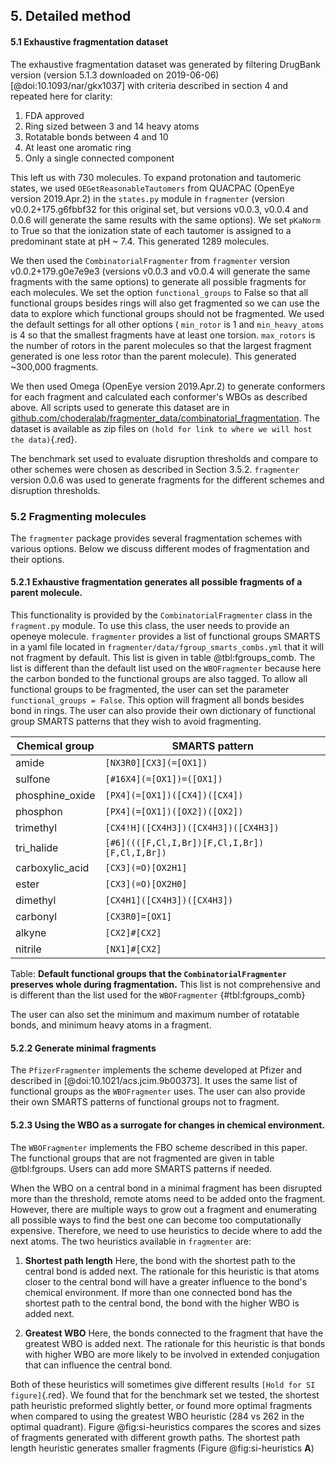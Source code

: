 ## 5. Detailed method

#### 5.1 Exhaustive fragmentation dataset

The exhaustive fragmentation dataset was generated by filtering DrugBank version (version 5.1.3 downloaded on 2019-06-06) [@doi:10.1093/nar/gkx1037] with criteria described in section 4 and repeated here for clarity:
1. FDA approved
2. Ring sized between 3 and 14 heavy atoms
3. Rotatable bonds between 4 and 10
4. At least one aromatic ring
5. Only a single connected component

This left us with 730 molecules.
To expand protonation and tautomeric states, we used `OEGetReasonableTautomers` from QUACPAC (OpenEye version 2019.Apr.2) in the
`states.py` module in `fragmenter` (version v0.0.2+175.g6fbbf32 for this original set, but versions v0.0.3, v0.0.4 and 0.0.6 will
generate the same results with the same options).
We set `pKaNorm` to True so that the ionization state of each tautomer is assigned to a predominant state at pH ~ 7.4.
This generated 1289 molecules.

We then used the `CombinatorialFragmenter` from `fragmenter` version v0.0.2+179.g0e7e9e3 (versions v0.0.3 and v0.0.4 will generate
the same fragments with the same options) to generate all possible fragments for each molecules.
We set the option `functional_groups` to False so that all functional groups besides rings will also get fragmented so we can use the data to explore which functional groups
should not be fragmented. We used the default settings for all other options ( `min_rotor` is 1 and `min_heavy_atoms` is 4 so that the smallest fragments have at least one torsion.
`max_rotors` is the number of rotors in the parent molecules so that the largest fragment generated is one less rotor than the parent molecule).
This generated ~300,000 fragments.

We then used Omega (OpenEye version 2019.Apr.2) to generate conformers for each fragment and calculated each conformer's WBOs as described above.
All scripts used to generate this dataset are in
[github.com/choderalab/fragmenter_data/combinatorial_fragmentation](https://github.com/choderalab/fragmenter_data/tree/master/combinatorial_fragmentation).
The dataset is available as zip files on `(hold for link to where we will host the data)`{.red}.

The benchmark set used to evaluate disruption thresholds and compare to other schemes were chosen as described in Section 3.5.2.
`fragmenter` version 0.0.6 was used to generate fragments for the different schemes and disruption thresholds.

### 5.2 Fragmenting molecules
The `fragmenter` package provides several fragmentation schemes with various options. Below we discuss different modes of
fragmentation and their options.

#### 5.2.1 Exhaustive fragmentation generates all possible fragments of a parent molecule.
This functionality is provided by the `CombinatorialFragmenter` class in the `fragment.py` module. To use this class, the user
needs to provide an openeye molecule. `fragmenter` provides a list of functional groups SMARTS in a yaml file located in `fragmenter/data/fgroup_smarts_combs.yml`
that it will not fragment by default. This list is given in table @tbl:fgroups_comb. The list is different than the default list used on the `WBOFragmenter`
because here the carbon bonded to the functional groups are also tagged. To allow all functional groups to be fragmented, the user can set the parameter
`functional_groups = False`. This option will fragment all bonds besides bond in rings. The user can also provide their own dictionary of
functional group SMARTS patterns that they wish to avoid fragmenting.

| Chemical group | SMARTS pattern |
|---|---|
| amide | `[NX3R0][CX3](=[OX1])` |
| sulfone |`[#16X4](=[OX1])=([OX1])` |
| phosphine_oxide | `[PX4](=[OX1])([CX4])([CX4])` |
| phosphon | `[PX4](=[OX1])([OX2])([OX2])` |
| trimethyl | `[CX4!H]([CX4H3])([CX4H3])([CX4H3])` |
| tri_halide | `[#6]((([F,Cl,I,Br])[F,Cl,I,Br])[F,Cl,I,Br])` |
| carboxylic_acid | `[CX3](=O)[OX2H1]` |
| ester | `[CX3](=O)[OX2H0]` |
| dimethyl | `[CX4H1]([CX4H3])([CX4H3])` |
| carbonyl | `[CX3R0]=[OX1]` |
| alkyne | `[CX2]#[CX2]` |
| nitrile | `[NX1]#[CX2]` |

Table: **Default functional groups that the `CombinatorialFragmenter` preserves whole during fragmentation.**
This list is not comprehensive and is
different than the list used for the `WBOFragmenter` {#tbl:fgroups_comb}

The user can also set the minimum and maximum number of rotatable bonds, and minimum heavy atoms in a fragment.

#### 5.2.2 Generate minimal fragments
The `PfizerFragmenter` implements the scheme developed at Pfizer and described in [@doi:10.1021/acs.jcim.9b00373].
It uses the same list
of functional groups as the `WBOFragmenter` uses.
The user can also provide their own SMARTS patterns of functional groups not to fragment.

#### 5.2.3 Using the WBO as a surrogate for changes in chemical environment.
The `WBOFragmenter` implements the FBO scheme described in this paper. The functional groups that are not fragmented are given in table @tbl:fgroups.
Users can add more SMARTS patterns if needed.

When the WBO on a central bond in a minimal fragment has been disrupted more than the threshold, remote atoms need to be added
onto the fragment.
However, there are multiple ways to grow out a fragment and enumerating all possible ways to find the best one can become too computationally expensive.
Therefore, we need to use heuristics to decide where to add the next atoms.
The two heuristics available in `fragmenter` are:

1. **Shortest path length**
Here, the bond with the shortest path to the central bond is added next.
The rationale for this heuristic is that atoms closer
to the central bond will have a greater influence to the bond's chemical environment.
If more than one connected bond has the shortest path to the central bond, the bond with the higher WBO is added next.

2. **Greatest WBO**
Here, the bonds connected to the fragment that have the greatest WBO is added next.
The rationale for this heuristic is that
bonds with higher WBO are more likely to be involved in extended conjugation that can influence the central bond.

Both of these heuristics will sometimes give different results `[Hold for SI figure]`{.red}.
We found that for the benchmark set we tested,
the shortest path heuristic preformed slightly better, or found more optimal fragments when compared to using the greatest WBO heuristic (284 vs 262 in the optimal quadrant).
Figure @fig:si-heuristics compares the scores and sizes of fragments generated with different growth paths. The shortest path length
heuristic generates smaller fragments (Figure @fig:si-heuristics **A**)

